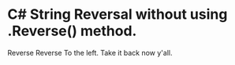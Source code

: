 # C# String Reversal without using .Reverse() method.

Reverse Reverse
To the left. Take it back now y'all.
